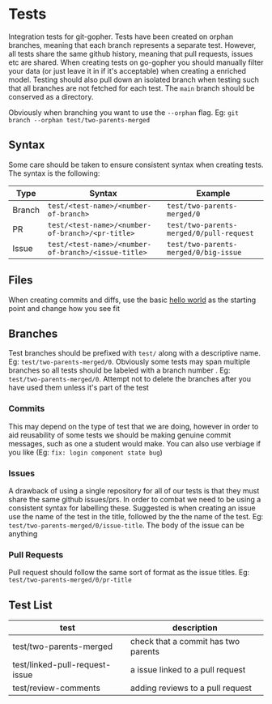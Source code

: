 # Tests

Integration tests for git-gopher. Tests have been created on orphan branches, meaning that each branch represents a separate test. However, all tests share the same github history, meaning that pull requests, issues etc are shared. When creating tests on go-gopher you should manually filter your data (or just leave it in if it's acceptable) when creating a enriched model.
Testing should also pull down an isolated branch when testing such that all branches are not fetched for each test. The `main` branch should be conserved as a directory.

Obviously when branching you want to use the `--orphan` flag. Eg: `git branch --orphan test/two-parents-merged`

## Syntax

Some care should be taken to ensure consistent syntax when creating tests. The syntax is the following:

| Type   | Syntax                                              | Example                                  |
| ------ | --------------------------------------------------- | ---------------------------------------- |
| Branch | `test/<test-name>/<number-of-branch>`               | `test/two-parents-merged/0`              |
| PR     | `test/<test-name>/<number-of-branch>/<pr-title>`    | `test/two-parents-merged/0/pull-request` |
| Issue  | `test/<test-name>/<number-of-branch>/<issue-title>` | `test/two-parents-merged/0/big-issue`    |

## Files

When creating commits and diffs, use the basic [hello world](https://gobyexample.com/hello-world) as the starting point and change how you see fit

## Branches

Test branches should be prefixed with `test/` along with a descriptive name. Eg: `test/two-parents-merged/0`. Obviously some tests may span multiple branches so all tests should be labeled with a branch number . Eg: `test/two-parents-merged/0`. Attempt not to delete the branches after you have used them unless it's part of the test

### Commits

This may depend on the type of test that we are doing, however in order to aid reusability of some tests we should be making genuine commit messages, such as one a student would make. You can also use verbiage if you like (Eg: `fix: login component state bug`)

### Issues

A drawback of using a single repository for all of our tests is that they must share the same github issues/prs. In order to combat we need to be using a consistent syntax for labelling these. Suggested is when creating an issue use the name of the test in the title, followed by the the name of the test. Eg: `test/two-parents-merged/0/issue-title`. The body of the issue can be anything

### Pull Requests

Pull request should follow the same sort of format as the issue titles. Eg: `test/two-parents-merged/0/pr-title`

## Test List

| test                           | description                         |
| ------------------------------ | ----------------------------------- |
| test/two-parents-merged        | check that a commit has two parents |
| test/linked-pull-request-issue | a issue linked to a pull request    |
| test/review-comments           | adding reviews to a pull request    |
